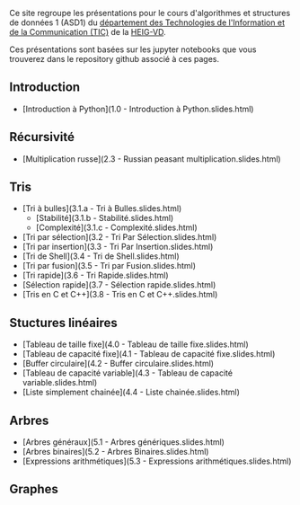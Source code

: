 
Ce site regroupe les présentations pour le cours d'algorithmes et structures de données 1 (ASD1) du [département des Technologies de l'Information et de la Communication (TIC)](https://heig-vd.ch/a-propos/heig-vd/organisation/departements/tic) de la [
HEIG-VD](http://www.heig-vd.ch).

Ces présentations sont basées sur les jupyter notebooks que vous trouverez dans le repository github associé à ces pages.

## Introduction

* [Introduction à Python](1.0 - Introduction à Python.slides.html)

## Récursivité

* [Multiplication russe](2.3 - Russian peasant multiplication.slides.html)


## Tris

* [Tri à bulles](3.1.a - Tri à Bulles.slides.html)
  * [Stabilité](3.1.b - Stabilité.slides.html)
  * [Complexité](3.1.c - Complexité.slides.html)
* [Tri par sélection](3.2 - Tri Par Sélection.slides.html)
* [Tri par insertion](3.3 - Tri Par Insertion.slides.html)
* [Tri de Shell](3.4 - Tri de Shell.slides.html)
* [Tri par fusion](3.5 - Tri par Fusion.slides.html)
* [Tri rapide](3.6 - Tri Rapide.slides.html)
* [Sélection rapide](3.7 - Sélection rapide.slides.html)
* [Tris en C et C++](3.8 - Tris en C et C++.slides.html)

## Stuctures linéaires

* [Tableau de taille fixe](4.0 - Tableau de taille fixe.slides.html)
* [Tableau de capacité fixe](4.1 - Tableau de capacité fixe.slides.html)
* [Buffer circulaire](4.2 - Buffer circulaire.slides.html)
* [Tableau de capacité variable](4.3 - Tableau de capacité variable.slides.html)
* [Liste simplement chainée](4.4 - Liste chainée.slides.html)

## Arbres

* [Arbres généraux](5.1 - Arbres génériques.slides.html)
* [Arbres binaires](5.2 - Arbres Binaires.slides.html)
* [Expressions arithmétiques](5.3 - Expressions arithmétiques.slides.html)

## Graphes
